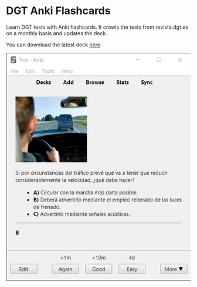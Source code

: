 # DGT Anki Flashcards

Learn DGT tests with Anki flashcards. It crawls the tests from revista.dgt.es on a monthly basis and updates the deck.

You can download the latest deck [here](https://github.com/jorgebg/dgt-anki-flashcards/raw/state/tests-dgt.apkg).

![anki-card-example-screenshot](example.png)
